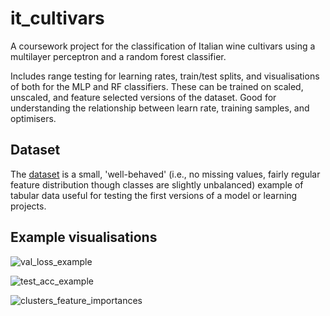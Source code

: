 # it_cultivars
A coursework project for the classification of Italian wine cultivars using a multilayer perceptron and a random forest classifier.

Includes range testing for learning rates, train/test splits, and visualisations of both for the MLP and RF classifiers. These can be trained on scaled, unscaled, and feature selected versions of the dataset. Good for understanding the relationship between learn rate, training samples, and optimisers. 

## Dataset
The [dataset](https://archive.ics.uci.edu/dataset/109/wine) is a small, 'well-behaved' (i.e., no missing values, fairly regular feature distribution though classes are slightly unbalanced) example of tabular data useful for testing the first versions of a model or learning projects. 

## Example visualisations

![val_loss_example](https://github.com/saltwatercowboy/it_cultivars/assets/61621232/32c759f6-b2bf-4ab4-bccb-2af7525ef994)

![test_acc_example](https://github.com/saltwatercowboy/it_cultivars/assets/61621232/bd5e9213-679f-4a45-808e-15e2feeba689)

![clusters_feature_importances](https://github.com/saltwatercowboy/it_cultivars/assets/61621232/5e3e835f-c1d6-4f2c-9a80-7aa1b65182d4)
